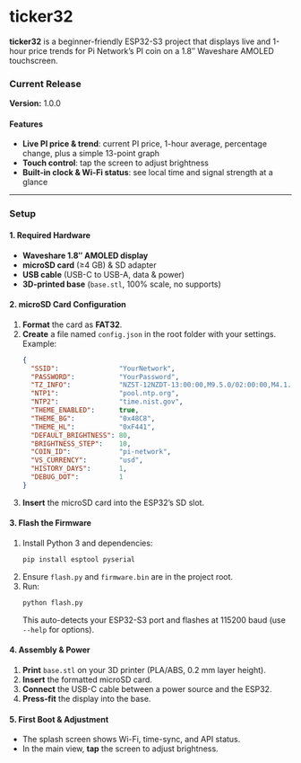 # ticker32

**ticker32** is a beginner-friendly ESP32-S3 project that displays live and 1-hour price trends for Pi Network’s PI coin on a 1.8″ Waveshare AMOLED touchscreen.

### Current Release
**Version:** 1\.0\.0

#### Features
- **Live PI price & trend**: current PI price, 1-hour average, percentage change, plus a simple 13-point graph  
- **Touch control**: tap the screen to adjust brightness  
- **Built-in clock & Wi-Fi status**: see local time and signal strength at a glance

---

### Setup
#### 1. Required Hardware
- **Waveshare 1.8″ AMOLED display**
- **microSD card** (≥4 GB) & SD adapter  
- **USB cable** (USB-C to USB-A, data & power)  
- **3D-printed base** (`base.stl`, 100% scale, no supports)

#### 2. microSD Card Configuration
1. **Format** the card as **FAT32**.  
2. **Create** a file named `config.json` in the root folder with your settings. Example:
   ```json
   {
     "SSID":               "YourNetwork",
     "PASSWORD":           "YourPassword",
     "TZ_INFO":            "NZST-12NZDT-13:00:00,M9.5.0/02:00:00,M4.1.0/03:00:00",
     "NTP1":               "pool.ntp.org",
     "NTP2":               "time.nist.gov",
     "THEME_ENABLED":      true,
     "THEME_BG":           "0x48C8",
     "THEME_HL":           "0xF441",
     "DEFAULT_BRIGHTNESS": 80,
     "BRIGHTNESS_STEP":    10,
     "COIN_ID":            "pi-network",
     "VS_CURRENCY":        "usd",
     "HISTORY_DAYS":       1,
     "DEBUG_DOT":          1
   }
   ```
3. **Insert** the microSD card into the ESP32’s SD slot.

#### 3. Flash the Firmware
1. Install Python 3 and dependencies:
   ```bash
   pip install esptool pyserial
   ```
2. Ensure `flash.py` and `firmware.bin` are in the project root.  
3. Run:
   ```bash
   python flash.py
   ```
   This auto-detects your ESP32-S3 port and flashes at 115200 baud (use `--help` for options).

#### 4. Assembly & Power
1. **Print** `base.stl` on your 3D printer (PLA/ABS, 0.2 mm layer height).  
2. **Insert** the formatted microSD card.
3. **Connect** the USB-C cable between a power source and the ESP32.
4. **Press-fit** the display into the base.  

#### 5. First Boot & Adjustment
- The splash screen shows Wi-Fi, time-sync, and API status.  
- In the main view, **tap** the screen to adjust brightness.
